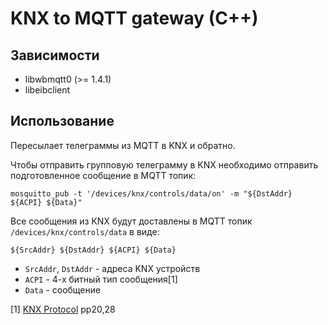 KNX to MQTT gateway (C++)
=========================

Зависимости
-----------

* libwbmqtt0 (>= 1.4.1)
* libeibclient

Использование
-------------

Пересылает телеграммы из MQTT в KNX и обратно.

Чтобы отправить групповую телеграмму в KNX необходимо отправить подготовленное сообщение в MQTT топик:
```
mosquitto_pub -t '/devices/knx/controls/data/on' -m "${DstAddr} ${ACPI} ${Data}"
```

Все сообщения из KNX будут доставлены в MQTT топик `/devices/knx/controls/data` в виде:
```
${SrcAddr} ${DstAddr} ${ACPI} ${Data}
```

* `SrcAddr`, `DstAddr` - адреса KNX устройств
* `ACPI` - 4-x битный тип сообщения[1]
* `Data` - сообщение

[1] [KNX Protocol](http://www.knx.org/fileadmin/template/documents/downloads_support_menu/KNX_tutor_seminar_page/tutor_documentation/05_Serial%20Data%20Transmission_E0808f.pdf) pp20,28
